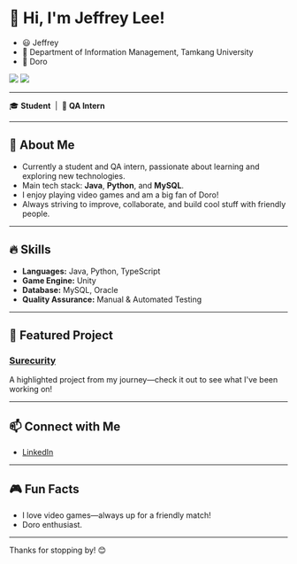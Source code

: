 # 👋 Hi, I'm Jeffrey Lee!

- 😃 Jeffrey
- 🏫 Department of Information Management, Tamkang University
- 💖 Doro

<picture>
  <img src="https://github-readme-stats.vercel.app/api?username=JeffreyLeeTW&count_private=true&show_icons=true)"
    align="top" />
</picture>

<img src="https://media0.giphy.com/media/v1.Y2lkPTc5MGI3NjExOWQ5dmttcGF0dXF5NWF1ZWFjYnRxdXZsanQwOW1hMGJkc3R4dXM3cyZlcD12MV9pbnRlcm5hbF9naWZfYnlfaWQmY3Q9Zw/nCMhHpULYLqcwMxBJL/giphy.gif"/>

---

🎓 **Student** &nbsp;|&nbsp; 🧪 **QA Intern**

---

## 🚀 About Me

- Currently a student and QA intern, passionate about learning and exploring new technologies.
- Main tech stack: **Java**, **Python**, and **MySQL**.
- I enjoy playing video games and am a big fan of Doro!
- Always striving to improve, collaborate, and build cool stuff with friendly people.

---

## 🔥 Skills

- **Languages:** Java, Python, TypeScript
- **Game Engine:** Unity
- **Database:** MySQL, Oracle
- **Quality Assurance:** Manual & Automated Testing

---

## 🌟 Featured Project

### [Surecurity](https://github.com/Tkuim-111-is/Surecurity)
A highlighted project from my journey—check it out to see what I've been working on!

---

## 📫 Connect with Me

- [LinkedIn](https://www.linkedin.com/in/%E8%A8%93%E8%B3%A2-%E6%9D%8E-6a5a88302/)

---

## 🎮 Fun Facts

- I love video games—always up for a friendly match!
- Doro enthusiast.

---

Thanks for stopping by! 😊
